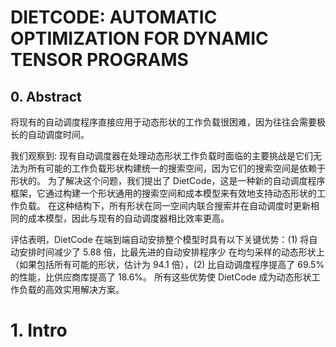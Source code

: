 # DIETCODE: AUTOMATIC OPTIMIZATION FOR DYNAMIC TENSOR PROGRAMS


## 0. Abstract
将现有的自动调度程序直接应用于动态形状的工作负载很困难，因为往往会需要极长的自动调度时间。

我们观察到: 现有自动调度器在处理动态形状工作负载时面临的主要挑战是它们无法为所有可能的工作负载形状构建统一的搜索空间，因为它们的搜索空间是依赖于形状的。 为了解决这个问题，我们提出了 DietCode，这是一种新的自动调度程序框架，它通过构建一个形状通用的搜索空间和成本模型来有效地支持动态形状的工作负载。 在这种结构下，所有形状在同一空间内联合搜索并在自动调度时更新相同的成本模型，因此与现有的自动调度器相比效率更高。

评估表明，DietCode 在端到端自动安排整个模型时具有以下关键优势：(1) 将自动安排时间减少了 5.88 倍，比最先进的自动安排程序少 在均匀采样的动态形状上（如果包括所有可能的形状，估计为 94.1 倍），(2) 比自动调度程序提高了 69.5% 的性能，比供应商库提高了 18.6%。 所有这些优势使 DietCode 成为动态形状工作负载的高效实用解决方案。


# 1. Intro
